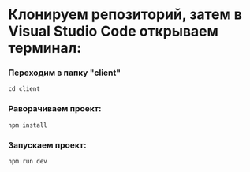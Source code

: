 # Клонируем репозиторий, затем в Visual Studio Code открываем терминал:

### Переходим в папку "client"
````
cd client
````

### Раворачиваем проект:
````
npm install
````

### Запускаем проект:
````
npm run dev
````
